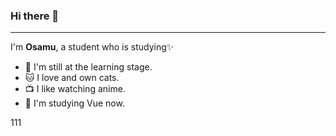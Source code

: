 ### Hi there 👋
<hr>

I'm **Osamu**, a student who is studying✨

- 🌱 I'm still at the learning stage.
- 🐱 I love and own cats.
- 📺 I like watching anime.
- 🎍 I'm studying Vue now.

<!-- -->
111
